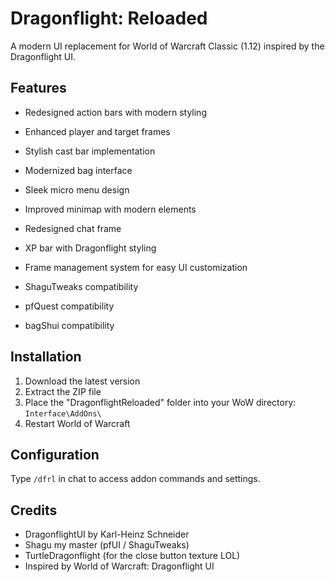 # Dragonflight: Reloaded

A modern UI replacement for World of Warcraft Classic (1.12) inspired by the Dragonflight UI.

## Features

- Redesigned action bars with modern styling
- Enhanced player and target frames
- Stylish cast bar implementation
- Modernized bag interface
- Sleek micro menu design
- Improved minimap with modern elements
- Redesigned chat frame
- XP bar with Dragonflight styling
- Frame management system for easy UI customization

- ShaguTweaks compatibility
- pfQuest compatibility
- bagShui compatibility

## Installation

1. Download the latest version
2. Extract the ZIP file
3. Place the "DragonflightReloaded" folder into your WoW directory: `Interface\AddOns\`
4. Restart World of Warcraft

## Configuration

Type `/dfrl` in chat to access addon commands and settings.

## Credits

- DragonflightUI by Karl-Heinz Schneider
- Shagu my master (pfUI / ShaguTweaks)
- TurtleDragonflight (for the close button texture LOL)
- Inspired by World of Warcraft: Dragonflight UI